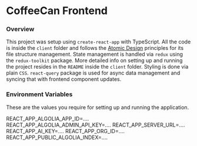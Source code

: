 # CoffeeCan Frontend

### Overview
This project was setup using `create-react-app` with TypeScript. All the code is inside the `client` folder and follows the [Atomic Design](https://bradfrost.com/blog/post/atomic-web-design/) principles for its file structure management. State management is handled via `redux` using the `redux-toolkit` package. More detailed info on setting up and running the project resides in the `README` inside the `client` folder. Styling is done via plain `CSS`. `react-query` package is used for async data management and syncing that with frontend component updates.

### Environment Variables
These are the values you require for setting up and running the application.

REACT_APP_ALGOLIA_APP_ID=....
REACT_APP_ALGOLIA_ADMIN_API_KEY=....
REACT_APP_SERVER_URL=....
REACT_APP_AI_KEY=....
REACT_APP_ORG_ID=....
REACT_APP_PUBLIC_ALGOLIA_INDEX=....